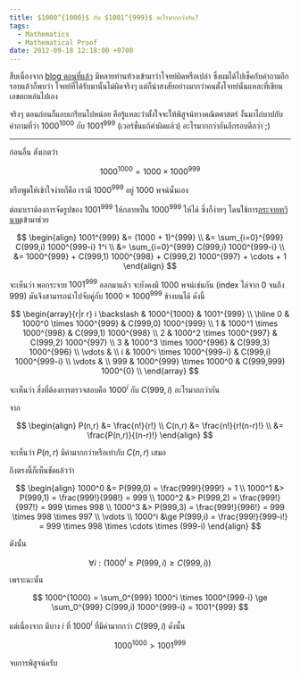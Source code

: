 ```yaml
---
title: $1000^{1000}$ กับ $1001^{999}$ อะไรมากกว่ากัน?
tags:
  - Mathematics
  - Mathematical Proof
date: 2012-09-18 12:18:00 +0700
---
```


สืบเนื่องจาก [blog ตอนที่แล้ว][still fine] มีหลายท่านท้วงเข้ามาว่าโจทย์ผิดหรือเปล่า ซึ่งผมได้ไปเช็คกับคำถามอีกรอบแล้วก็พบว่า โจทย์ที่ได้รับมานั้นไม่ผิดจริงๆ แต่ก็น่าสงสัยอย่างมากว่าคนตั้งโจทย์นั่นแหละที่เขียนเลขตกหล่นไปเอง

จริงๆ ตอนก่อนก็แอบเกรียนไปหน่อย คือรู้แหละว่าตั้งใจจะให้พิสูจน์ทางคณิตศาสตร์ งั้นมาไถ่บาปกับคำถามที่ว่า $1000^{1000}$ กับ $1001^{999}$ (เวอร์ชั่นแก้คำผิดแล้ว) อะไรมากกว่ากันอีกรอบดีกว่า ;)

---

ก่อนอื่น สังเกตว่า

$$
    1000^{1000} = 1000 \times 1000^{999}
$$

หรือพูดให้เข้าใจง่ายก็คือ เรามี $1000^{999}$ อยู่ 1000 พจน์นั่นเอง

ต่อมาเราต้องการจัดรูปของ $1001^{999}$ ให้กลายเป็น $1000^{999}$ ให้ได้ ซึ่งก็ง่ายๆ โดนใช้การ[กระจายทวินาม][binomial distribution]เข้ามาช่วย

$$ \begin{align}
    1001^{999} &= (1000 + 1)^{999} \\
               &= \sum_{i=0}^{999} C(999,i) 1000^{999-i} 1^i \\
               &= \sum_{i=0}^{999} C(999,i) 1000^{999-i}     \\
               &= 1000^{999} + C(999,1) 1000^{998} + C(999,2) 1000^{997} + \cdots + 1
\end{align} $$

จะเห็นว่า พอกระจาย $1001^{999}$ ออกมาแล้ว จะยังคงมี 1000 พจน์เช่นกัน (index ไล่จาก $0$ จนถึง $999$) มันจึงสามารถนำไปจับคู่กับ $1000\times1000^{999}$ ข้างบนได้ ดังนี้

$$
    \begin{array}{r|r r}
      i \backslash &              1000^{1000}   &          1001^{999}   \\
      \hline
      0            & 1000^0 \times 1000^{999}   & C(999,0) 1000^{999}   \\
      1            & 1000^1 \times 1000^{998}   & C(999,1) 1000^{998}   \\
      2            & 1000^2 \times 1000^{997}   & C(999,2) 1000^{997}   \\
      3            & 1000^3 \times 1000^{996}   & C(999,3) 1000^{996}   \\
      \vdots       & \\
      i            & 1000^i \times 1000^{999-i} & C(999,i) 1000^{999-i} \\
      \vdots       & \\
      999          & 1000^{999} \times 1000^0   & C(999,999) 1000^{0}   \\
    \end{array}
$$

จะเห็นว่า สิ่งที่ต้องการตรวจสอบคือ $1000^i$ กับ $C(999, i)$ อะไรมากกว่ากัน

จาก

$$ \begin{align}
    P(n,r) &= \frac{n!}{r!} \\
    C(n,r) &= \frac{n!}{r!(n-r)!} \\
           &= \frac{P(n,r)}{(n-r)!}
\end{align} $$

จะเห็นว่า $P(n,r)$ มีค่ามากกว่าหรือเท่ากับ $C(n,r)$ เสมอ

ถึงตรงนี้ก็เห็นชัดแล้วว่า

$$ \begin{align}
    1000^0 &= P(999,0)   = \frac{999!}{999!}   = 1 \\
    1000^1 &> P(999,1)   = \frac{999!}{998!}   = 999 \\
    1000^2 &> P(999,2)   = \frac{999!}{997!}   = 999 \times 998 \\
    1000^3 &> P(999,3)   = \frac{999!}{996!}   = 999 \times 998 \times 997 \\
    \vdots \\
    1000^i &\ge P(999,i) = \frac{999!}{999-i!} = 999 \times 998 \times \cdots \times (999-i)
\end{align} $$

ดังนั้น

$$
    \forall i: \left( 1000^i \ge P(999, i) \ge C(999, i) \right)
$$

เพราะฉะนั้น

$$
    1000^{1000} = \sum_0^{999} 1000^i \times 1000^{999-i} \ge \sum_0^{999} C(999,i) 1000^{999-i} = 1001^{999}
$$

แต่เนื่องจาก มีบาง $i$ ที่ $1000^i$ ที่มีค่ามากกว่า $C(999,i)$ ดังนั้น

$$
    1000^{1000} > 1001^{999}
$$

จบการพิสูจน์ครับ


[still fine]: //neizod.blogspot.com/2012/09/blog-post_17.html
[binomial distribution]: //en.wikipedia.org/wiki/Binomial_distribution
